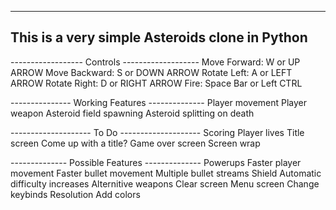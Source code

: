 -----------------------------------------------
This is a very simple Asteroids clone in Python
-----------------------------------------------

------------------ Controls -------------------
Move Forward: W or UP ARROW
Move Backward: S or DOWN ARROW
Rotate Left: A or LEFT ARROW
Rotate Right: D or RIGHT ARROW
Fire: Space Bar or Left CTRL

--------------- Working Features --------------
Player movement
Player weapon
Asteroid field spawning
Asteroid splitting on death

-------------------- To Do --------------------
Scoring
Player lives
Title screen
  Come up with a title?
Game over screen
Screen wrap

-------------- Possible Features --------------
Powerups
  Faster player movement
  Faster bullet movement
  Multiple bullet streams
  Shield
Automatic difficulty increases
Alternitive weapons
  Clear screen
Menu screen
  Change keybinds
  Resolution
Add colors
